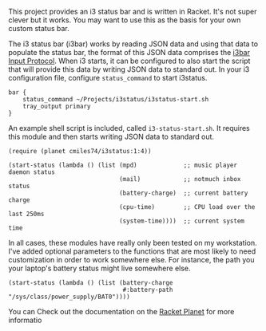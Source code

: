 This project provides an i3 status bar and is written in Racket. It's
not super clever but it works. You may want to use this as the basis
for your own custom status bar.

The i3 status bar (i3bar) works by reading JSON data and using that
data to populate the status bar, the format of this JSON data
comprises the
[i3bar Input Protocol](http://i3wm.org/docs/i3bar-protocol.html). When
i3 starts, it can be configured to also start the script that will
provide this data by writing JSON data to standard out. In your i3
configuration file, configure `status_command` to start i3status.

```shell
bar {
    status_command ~/Projects/i3status/i3status-start.sh
 	tray_output primary
}
```

An example shell script is included, called `i3-status-start.sh`. It
requires this module and then starts writing JSON data to standard
out.

```racket
(require (planet cmiles74/i3status:1:4))

(start-status (lambda () (list (mpd)             ;; music player daemon status
                               (mail)            ;; notmuch inbox status
                               (battery-charge)  ;; current battery charge
                               (cpu-time)        ;; CPU load over the last 250ms
                               (system-time))))  ;; current system time
```

In all cases, these modules have really only been tested on my
workstation. I've added optional parameters to the functions that are
most likely to need customization in order to work somewhere else. For
instance, the path you your laptop's battery status might live
somewhere else.

```racket
(start-status (lambda () (list (battery-charge
                                #:battery-path "/sys/class/power_supply/BAT0"))))
```

You can Check out the documentation on the
[Racket Planet](http://planet.racket-lang.org/display.ss?package=i3status.plt&owner=cmiles74)
for more informatio
